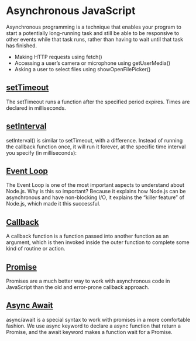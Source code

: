 # Asynchronous JavaScript

Asynchronous programming is a technique that enables your program to start a potentially long-running task and still be able to be responsive to other events while that task runs, rather than having to wait until that task has finished.

- Making HTTP requests using fetch()
- Accessing a user’s camera or microphone using getUserMedia()
- Asking a user to select files using showOpenFilePicker()

## [setTimeout](/JavaScript/Lenguage/asynchronous/settimeout.js)

The setTimeout runs a function after the specified period expires. Times are declared in milliseconds.

## [setInterval](/JavaScript/Lenguage/asynchronous/setinterval.js)

setInterval() is similar to setTimeout, with a difference. Instead of running the callback function once, it will run it forever, at the specific time interval you specify (in milliseconds):

## [Event Loop](/JavaScript/Lenguage/asynchronous/event-loop.js)

The Event Loop is one of the most important aspects to understand about Node.js. Why is this so important? Because it explains how Node.js can be asynchronous and have non-blocking I/O, it explains the “killer feature” of Node.js, which made it this successful.

## [Callback](/JavaScript/Lenguage/asynchronous/callback.js)

A callback function is a function passed into another function as an argument, which is then invoked inside the outer function to complete some kind of routine or action.

## [Promise](/JavaScript/Lenguage/asynchronous/promise.js)

Promises are a much better way to work with asynchronous code in JavaScript than the old and error-prone callback approach.

## [Async Await](/JavaScript/Lenguage/asynchronous/async-await.js)

async/await is a special syntax to work with promises in a more comfortable fashion. We use async keyword to declare a async function that return a Promise, and the await keyword makes a function wait for a Promise.
